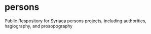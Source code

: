 persons
======
Public Respository for Syriaca persons projects, including authorities, hagiography, and prosopography
